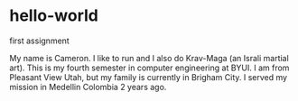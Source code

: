# hello-world


first assignment


My name is Cameron. I like to run and I also do Krav-Maga (an Israli martial art). This is my fourth semester in computer engineering at BYUI. I am from Pleasant View Utah, but my family is currently in Brigham City. I served my mission in Medellin Colombia 2 years ago.
